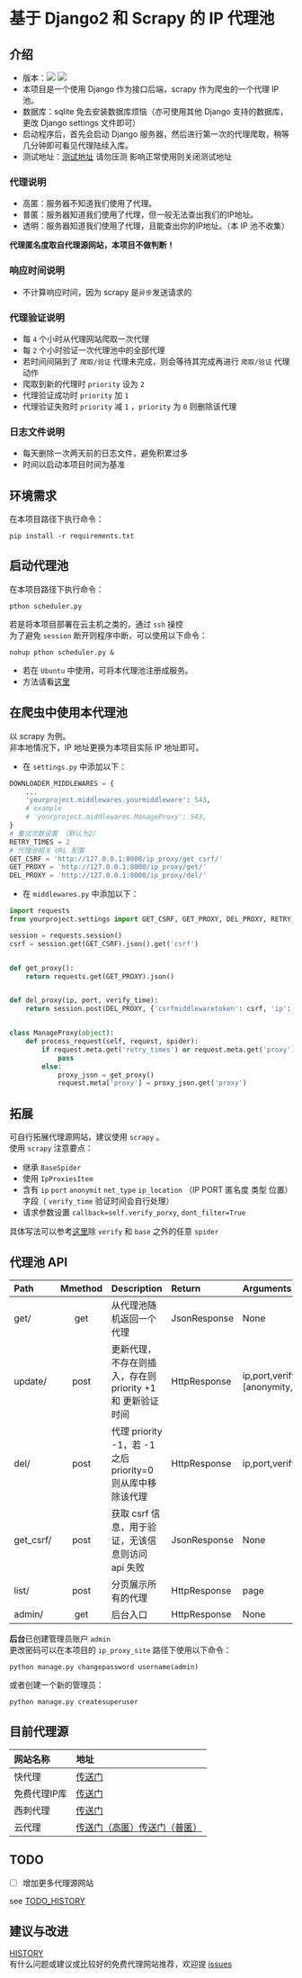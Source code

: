 # 基于 Django2 和 Scrapy 的 IP 代理池
## 介绍
- 版本：![](https://img.shields.io/badge/Python-3.x-brightgreen) ![](https://img.shields.io/badge/Django-2.x-brightgreen)
- 本项目是一个使用 Django 作为接口后端，scrapy 作为爬虫的一个代理 IP 池。
- 数据库：sqlite 免去安装数据库烦恼（亦可使用其他 Django 支持的数据库，更改 Django settings 文件即可）
- 启动程序后，首先会启动 Django 服务器，然后进行第一次的代理爬取，稍等几分钟即可看见代理陆续入库。
- 测试地址：[测试地址](http://139.9.58.217:8000/ip_proxy/list/) 请勿压测 影响正常使用则关闭测试地址
### 代理说明
- 高匿：服务器不知道我们使用了代理。
- 普匿：服务器知道我们使用了代理，但一般无法查出我们的IP地址。
- 透明：服务器知道我们使用了代理，且能查出你的IP地址。（本 IP 池不收集）
  
**代理匿名度取自代理源网站，本项目不做判断！**
### 响应时间说明
- 不计算响应时间，因为 scrapy 是`异步`发送请求的
### 代理验证说明
- 每 `4` 个小时从代理网站爬取一次代理
- 每 `2` 个小时验证一次代理池中的全部代理
- 若时间间隔到了 `爬取/验证` 代理未完成，则会等待其完成再进行 `爬取/验证` 代理动作
- 爬取到新的代理时 `priority` 设为 `2` 
- 代理验证成功时 `priority` 加 `1`
- 代理验证失败时 `priority` 减 `1` ，`priority` 为 `0` 则删除该代理
### 日志文件说明
- 每天删除一次两天前的日志文件，避免积累过多
- 时间以启动本项目时间为基准
## 环境需求
在本项目路径下执行命令：
```shell script
pip install -r requirements.txt
```
## 启动代理池
在本项目路径下执行命令：
```shell script
pthon scheduler.py
```
若是将本项目部署在云主机之类的，通过 `ssh` 操控  
为了避免 `session` 断开则程序中断，可以使用以下命令：
```shell script
nohup pthon scheduler.py &
```
- 若在 `Ubuntu` 中使用，可将本代理池注册成服务。  
- 方法请看[这里](https://github.com/LZC6244/ip_proxy_pool/blob/master/docs/Ubuntu_service.md)
## 在爬虫中使用本代理池
以 scrapy 为例。  
非本地情况下，IP 地址更换为本项目实际 IP 地址即可。  
- 在 `settings.py` 中添加以下：
```python
DOWNLOADER_MIDDLEWARES = {
    ...
    'yourproject.middlewares.yourmiddleware': 543,
    # example
    # 'yourproject.middlewares.ManageProxy': 543,
}
# 重试次数设置 （默认为2）
RETRY_TIMES = 2
# 代理池相关 URL 配置
GET_CSRF = 'http://127.0.0.1:8000/ip_proxy/get_csrf/'
GET_PROXY = 'http://127.0.0.1:8000/ip_proxy/get/'
DEL_PROXY = 'http://127.0.0.1:8000/ip_proxy/del/'
```
- 在 `middlewares.py` 中添加以下：
```python
import requests
from yourproject.settings import GET_CSRF, GET_PROXY, DEL_PROXY, RETRY_TIMES

session = requests.session()
csrf = session.get(GET_CSRF).json().get('csrf')


def get_proxy():
    return requests.get(GET_PROXY).json()


def del_proxy(ip, port, verify_time):
    return session.post(DEL_PROXY, {'csrfmiddlewaretoken': csrf, 'ip': ip, 'port': port, 'verify_time': verify_time})


class ManageProxy(object):
    def process_request(self, request, spider):
        if request.meta.get('retry_times') or request.meta.get('proxy'):
            pass
        else:
            proxy_json = get_proxy()
            request.meta['proxy'] = proxy_json.get('proxy')
```
## 拓展
可自行拓展代理源网站，建议使用 `scrapy` 。  
使用 `scrapy` 注意要点：
- 继承 `BaseSpider`
- 使用 `IpProxiesItem`
- 含有 `ip` `port` `anonymit` `net_type` `ip_location` （IP PORT 匿名度 类型 位置）字段（ `verify_time` 验证时间会自行处理）
- 请求参数设置 `callback=self.verify_porxy`, `dont_filter=True`
  
具体写法可以参考[这里](https://github.com/LZC6244/ip_proxy_pool/tree/master/spider/ip_proxies/ip_proxies/spiders)除 `verify` 和 `base` 之外的任意 `spider`
## 代理池 API
| Path | Mmethod | Description | Return | Arguments | 
| :--  | :--: | :-- | :-- | :-- |
| get/ | get | 从代理池随机返回一个代理 | JsonResponse | None |
| update/ | post | 更新代理，不存在则插入，存在则 priority +1 和 更新验证时间 | HttpResponse | ip,port,verify_time,[anonymity,net_type,ip_location] |
| del/ | post | 代理 priority -1，若 -1 之后 priority=0 则从库中移除该代理 | HttpResponse | ip,port,verify_time |
| get_csrf/ | post | 获取 csrf 信息，用于验证，无该信息则访问 api 失败 | JsonResponse | None |
| list/ | post | 分页展示所有的代理 | HttpResponse | page |
| admin/ | get | 后台入口 | HttpResponse | None |  

**后台**已创建管理员账户 `admin`  
更改密码可以在本项目的 `ip_proxy_site` 路径下使用以下命令：
```shell script
python manage.py changepassword username(admin)
```
或者创建一个新的管理员：
```shell script
python manage.py createsuperuser
```
## 目前代理源
| 网站名称 | 地址 |
| :-- | :-- |
| 快代理 | [传送门](https://www.kuaidaili.com/free/inha/1/) |
| 免费代理IP库 | [传送门](http://ip.jiangxianli.com/?page=1) |
| 西刺代理 | [传送门](https://www.xicidaili.com/nn/1) |
| 云代理 | [传送门（高匿）](http://www.ip3366.net/free/?stype=1&page=1)[传送门（普匿）](http://www.ip3366.net/free/?stype=2&page=1) |
 
## TODO
- [ ] 增加更多代理源网站 

see  [TODO_HISTORY](https://github.com/LZC6244/ip_proxy_pool/blob/master/docs/TODO_history.md)
## 建议与改进
[HISTORY](https://github.com/LZC6244/ip_proxy_pool/blob/master/docs/history.md)  
有什么问题或建议或比较好的免费代理网站推荐，欢迎提 [issues](https://github.com/LZC6244/ip_proxy_pool/issues)  
